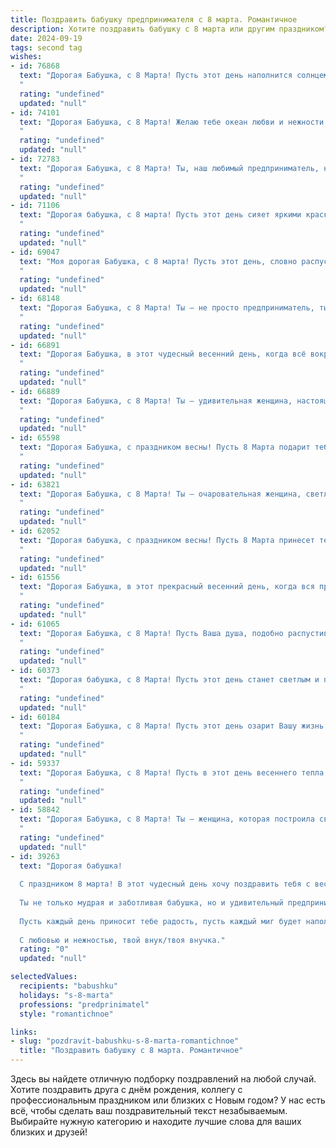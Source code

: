 ```yaml
---
title: Поздравить бабушку предпринимателя с 8 марта. Романтичное
description: Хотите поздравить бабушку с 8 марта или другим праздником? Наш ИИ создаст незабываемое поздравление, а вы обязательно выделитесь среди других.  
date: 2024-09-19
tags: second tag
wishes:
- id: 76868
  text: "Дорогая Бабушка, с 8 Марта! Пусть этот день наполнится солнцем, любовью и нежностью, как твои прекрасные творения, которые ты так талантливо создаешь своим предпринимательским духом. Ты - вдохновение для всех нас, настоящая женщина-фея, создающая красоту и уют вокруг себя!
  "
  rating: "undefined"
  updated: "null"
- id: 74101
  text: "Дорогая Бабушка, с 8 Марта! Желаю тебе океан любви и нежности, чтобы каждый день был полон радости и вдохновения, словно расцветающий весенний сад. Ты — воплощение женственности,  упорства и мудрости. Пусть твой бизнес процветает, как первые цветы, а душа всегда будет светлой и яркой, как весеннее солнце.
  "
  rating: "undefined"
  updated: "null"
- id: 72783
  text: "Дорогая Бабушка, с 8 Марта! Ты, наш любимый предприниматель, настоящий символ женской силы и очарования. Пусть этот день наполнится ароматом весенних цветов, теплом солнечных лучей и сладкими, как твои пироги, моментами счастья.
  "
  rating: "undefined"
  updated: "null"
- id: 71106
  text: "Дорогая бабушка, с 8 марта! Пусть этот день сияет яркими красками, как твоя смелость и предприимчивость. Ты, как прекрасный цветок, расцветаешь в каждом новом начинании, а твое сердце, как нежный аромат, наполняет мир добротой и любовью. Желаю тебе всегда оставаться такой же очаровательной и вдохновляющей!
  "
  rating: "undefined"
  updated: "null"
- id: 69047
  text: "Моя дорогая Бабушка, с 8 марта! Пусть этот день, словно распускающийся весенний цветок, принесет Вам теплоту, нежность и радость. В Вашем сердце всегда царит весна, и Вы, как истинный предприниматель, умеете создавать свою собственную красоту и успех. Спасибо за Вашу мудрость, заботу и пример стойкости.
  "
  rating: "undefined"
  updated: "null"
- id: 68148
  text: "Дорогая Бабушка, с 8 Марта! Ты – не просто предприниматель, ты – волшебница, которая творит чудеса не только в бизнесе, но и в жизни каждого, кто тебя окружает. Твоя любовь, забота и тепло согревают нас, словно лучи весеннего солнца. Пусть твоя душа всегда будет полна вдохновения, а сердце – радостью.
  "
  rating: "undefined"
  updated: "null"
- id: 66891
  text: "Дорогая Бабушка, в этот чудесный весенний день, когда всё вокруг расцветает, я хочу пожелать тебе море цветов, добрых улыбок и исполнения самых заветных желаний! Пусть твой предпринимательский талант приносит тебе радость и успех, а каждая минута жизни будет наполнена любовью и счастьем!
  "
  rating: "undefined"
  updated: "null"
- id: 66889
  text: "Дорогая Бабушка, с 8 Марта! Ты — удивительная женщина, настоящий предприниматель, полная силы и энергии. Пусть твоя жизнь будет наполнена нежностью, красотой и любовью, как расцветающие весенние цветы.
  "
  rating: "undefined"
  updated: "null"
- id: 65598
  text: "Дорогая Бабушка, с праздником весны! Пусть 8 Марта подарит тебе нежность весенних цветов, светлую радость и сияние твоей красоты. Твой деловой талант и энергия –  настоящий пример для всех нас. Желаю тебе успехов в твоих начинаниях, вдохновения для новых идей и, конечно же, крепкого здоровья и счастья!
  "
  rating: "undefined"
  updated: "null"
- id: 63821
  text: "Дорогая Бабушка, с 8 Марта! Ты — очаровательная женщина, светлый ангел-хранитель, талантливый предприниматель! Пусть твоя жизнь всегда будет наполнена вдохновением, успехом и любовью, а каждый день – волшебной сказкой.
  "
  rating: "undefined"
  updated: "null"
- id: 62052
  text: "Дорогая бабушка, с праздником весны! Пусть 8 Марта принесет тебе море цветов, улыбок и нежных чувств. Ты –  настоящий пример женственности, силы и элегантности.  Твой предпринимательский дух вдохновляет, а деловая хватка вызывает восхищение. Желаю тебе  здоровья,  счастья и  любви.  Пусть  каждая  минута  твоей  жизни  будет  наполнена  радостью и  светлыми  эмоциями!
  "
  rating: "undefined"
  updated: "null"
- id: 61556
  text: "Дорогая Бабушка, в этот прекрасный весенний день, когда вся природа пробуждается, я хочу поздравить тебя с 8 Марта! Ты - не только талантливая предпринимательница, но и воплощение женственности, нежности и мудрости. Пусть твоя жизнь всегда будет наполнена светом, любовью и вдохновением!
  "
  rating: "undefined"
  updated: "null"
- id: 61065
  text: "Дорогая Бабушка, с 8 Марта! Пусть Ваша душа, подобно распустившемуся весеннему цветку,  будет наполнена радостью, любовью и нежностью. Вы - удивительная женщина, настоящий предприниматель,  с сильным духом и добрым сердцем. Желаю Вам крепкого здоровья,  неиссякаемой энергии и бесконечного счастья!
  "
  rating: "undefined"
  updated: "null"
- id: 60373
  text: "Дорогая бабушка, с 8 Марта! Пусть этот день станет светлым и полным радости, как рассвет над твоим любимым бизнесом. Ты — воплощение силы, мудрости и вдохновения, и мы восхищаемся твоим предпринимательским духом. Желаю тебе всегда оставаться такой же энергичной и успешной, с каждым днем  радуя нас своими достижениями.
  "
  rating: "undefined"
  updated: "null"
- id: 60184
  text: "Дорогая Бабушка, с 8 Марта! Пусть этот день озарит Вашу жизнь нежностью весенних цветов, а Ваше сердце согреет тепло самых искренних чувств. Вы - удивительная женщина, настоящий предприниматель, полная сил и энергии, которая вдохновляет нас своим примером. Желаю Вам океан счастья, здоровья и любви!
  "
  rating: "undefined"
  updated: "null"
- id: 59337
  text: "Дорогая Бабушка, с 8 Марта! Пусть в этот день весеннего тепла и нежности вокруг тебя будет аромат цветов, а в глазах сияет радость. Ты – удивительная женщина, предприниматель с сильным духом и добрым сердцем. Желаю тебе крепкого здоровья, вдохновения и  счастья, которое всегда будет рядом.
  "
  rating: "undefined"
  updated: "null"
- id: 58842
  text: "Дорогая Бабушка, с 8 Марта! Ты – женщина, которая построила свой мир, воплощая в жизнь самые смелые идеи. Твоя сила духа, неутомимая энергия и яркий талант предпринимателя вдохновляют меня каждый день. Пусть в твоей жизни всегда будет место для любви, радости и новых побед!
  "
  rating: "undefined"
  updated: "null"
- id: 39263
  text: "Дорогая бабушка!
  
  С праздником 8 марта! В этот чудесный день хочу поздравить тебя с весной в душе и в сердце. Ты — словно яркий цветок в саду нашей жизни, наполняющий все вокруг теплом и вдохновением.
  
  Ты не только мудрая и заботливая бабушка, но и удивительный предприниматель, сумевший построить свою жизнь на смелых решениях и бесконечном труде. Твоя энергия и оптимизм вдохновляют, и я горжусь тем, что ты моя бабушка.
  
  Пусть каждый день приносит тебе радость, пусть каждый миг будет наполнен счастьем. Желаю здоровья, любви и новых свершений в твоем деле. Ты заслуживаешь только самого лучшего!
  
  С любовью и нежностью, твой внук/твоя внучка."
  rating: "0"
  updated: "null"

selectedValues:
  recipients: "babushku"
  holidays: "s-8-marta"
  professions: "predprinimatel"
  style: "romantichnoe"

links:
- slug: "pozdravit-babushku-s-8-marta-romantichnoe"
  title: "Поздравить бабушку с 8 марта. Романтичное"
---
```


Здесь вы найдете отличную подборку поздравлений на любой случай. 
Хотите поздравить друга с днём рождения, коллегу с профессиональным праздником или близких с Новым годом? У нас есть всё, чтобы сделать ваш поздравительный текст незабываемым. Выбирайте нужную категорию и находите лучшие слова для ваших близких и друзей!
